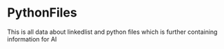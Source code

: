 # PythonFiles
This is all data about linkedlist and python files which is further containing information for AI
